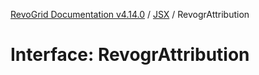 [RevoGrid Documentation v4.14.0](README.md) / [JSX](Namespace.JSX.md) / RevogrAttribution

# Interface: RevogrAttribution
